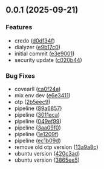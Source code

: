 ## 0.0.1 (2025-09-21)


### Features

* credo ([d0df34f](https://github.com/andimon/testing-automatic-elixir-release/commit/d0df34f0a15034a12c70ad893b21592ea3e5fa30))
* dialyzer ([e9b17c0](https://github.com/andimon/testing-automatic-elixir-release/commit/e9b17c0a1f73738fc5b31cbaebe19210ad40fe7e))
* initial commit ([e3e9001](https://github.com/andimon/testing-automatic-elixir-release/commit/e3e90014d18010bf8f775dfd752046376c841469))
* security update ([c020b44](https://github.com/andimon/testing-automatic-elixir-release/commit/c020b44604f8cd3d57a12f3e8e551300cad15d00))


### Bug Fixes

* covearll ([ca0f24a](https://github.com/andimon/testing-automatic-elixir-release/commit/ca0f24abd1038063eee4e7717b8c01207f3d7ce2))
* mix env dev ([e6e3411](https://github.com/andimon/testing-automatic-elixir-release/commit/e6e341151909ad04bc5113b5822541873cc4a08a))
* otp ([2b5eec9](https://github.com/andimon/testing-automatic-elixir-release/commit/2b5eec910b1ab3f4fac66efa83a6c97165171e67))
* pipeline ([89a6857](https://github.com/andimon/testing-automatic-elixir-release/commit/89a685788d229bcc6c23142b25772e1392a7e655))
* pipeline ([3011eca](https://github.com/andimon/testing-automatic-elixir-release/commit/3011eca321fbe934567f4f2f47b8131899ff05bd))
* pipeline ([049ef99](https://github.com/andimon/testing-automatic-elixir-release/commit/049ef99b29853f46962ac18fa6179d06d6faaa49))
* pipeline ([3aa09f0](https://github.com/andimon/testing-automatic-elixir-release/commit/3aa09f09adf15a074a3cd6d896807b794b77c77d))
* pipeline ([1e1209f](https://github.com/andimon/testing-automatic-elixir-release/commit/1e1209f06244983671a38a8dc8949bade9c34b0f))
* pipeline ([ec1b09d](https://github.com/andimon/testing-automatic-elixir-release/commit/ec1b09d2b4fea5b062f50efe0b05e34e9ac0a74d))
* remove old otp version ([13a9a8c](https://github.com/andimon/testing-automatic-elixir-release/commit/13a9a8c2282558c598afa6de963c6b9752841733))
* ubuntu version ([420c3ad](https://github.com/andimon/testing-automatic-elixir-release/commit/420c3ad38fad9938ca6da0c9b6de285ca9043aba))
* ubuntu version ([3865ee5](https://github.com/andimon/testing-automatic-elixir-release/commit/3865ee571c22eb1051f8bc834dedac6b2a9f3ff2))
